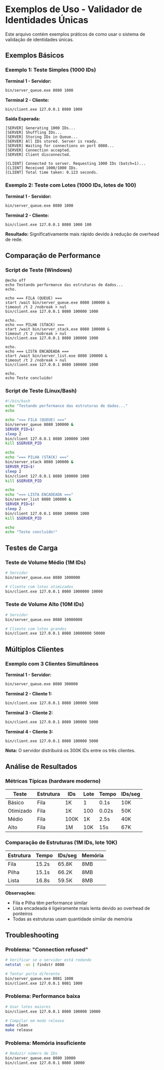 # Exemplos de Uso - Validador de Identidades Únicas

Este arquivo contém exemplos práticos de como usar o sistema de validação de identidades únicas.

## Exemplos Básicos

### Exemplo 1: Teste Simples (1000 IDs)

**Terminal 1 - Servidor:**
```bash
bin/server_queue.exe 8080 1000
```

**Terminal 2 - Cliente:**
```bash
bin/client.exe 127.0.0.1 8080 1000
```

**Saída Esperada:**
```
[SERVER] Generating 1000 IDs...
[SERVER] Shuffling IDs...
[SERVER] Storing IDs in Queue...
[SERVER] All IDs stored. Server is ready.
[SERVER] Waiting for connections on port 8080...
[SERVER] Connection accepted.
[SERVER] Client disconnected.
```

```
[CLIENT] Connected to server. Requesting 1000 IDs (batch=1)...
[CLIENT] Received 1000/1000 IDs.
[CLIENT] Total time taken: 0.123 seconds.
```

### Exemplo 2: Teste com Lotes (1000 IDs, lotes de 100)

**Terminal 1 - Servidor:**
```bash
bin/server_queue.exe 8080 1000
```

**Terminal 2 - Cliente:**
```bash
bin/client.exe 127.0.0.1 8080 1000 100
```

**Resultado:** Significativamente mais rápido devido à redução de overhead de rede.

## Comparação de Performance

### Script de Teste (Windows)
```batch
@echo off
echo Testando performance das estruturas de dados...
echo.

echo === FILA (QUEUE) ===
start /wait bin/server_queue.exe 8080 100000 &
timeout /t 2 /nobreak > nul
bin/client.exe 127.0.0.1 8080 100000 1000

echo.
echo === PILHA (STACK) ===
start /wait bin/server_stack.exe 8080 100000 &
timeout /t 2 /nobreak > nul
bin/client.exe 127.0.0.1 8080 100000 1000

echo.
echo === LISTA ENCADEADA ===
start /wait bin/server_list.exe 8080 100000 &
timeout /t 2 /nobreak > nul
bin/client.exe 127.0.0.1 8080 100000 1000

echo.
echo Teste concluído!
```

### Script de Teste (Linux/Bash)
```bash
#!/bin/bash
echo "Testando performance das estruturas de dados..."
echo

echo "=== FILA (QUEUE) ==="
bin/server_queue 8080 100000 &
SERVER_PID=$!
sleep 2
bin/client 127.0.0.1 8080 100000 1000
kill $SERVER_PID

echo
echo "=== PILHA (STACK) ==="
bin/server_stack 8080 100000 &
SERVER_PID=$!
sleep 2
bin/client 127.0.0.1 8080 100000 1000
kill $SERVER_PID

echo
echo "=== LISTA ENCADEADA ==="
bin/server_list 8080 100000 &
SERVER_PID=$!
sleep 2
bin/client 127.0.0.1 8080 100000 1000
kill $SERVER_PID

echo
echo "Teste concluído!"
```

## Testes de Carga

### Teste de Volume Médio (1M IDs)
```bash
# Servidor
bin/server_queue.exe 8080 1000000

# Cliente com lotes otimizados
bin/client.exe 127.0.0.1 8080 1000000 10000
```

### Teste de Volume Alto (10M IDs)
```bash
# Servidor
bin/server_queue.exe 8080 10000000

# Cliente com lotes grandes
bin/client.exe 127.0.0.1 8080 10000000 50000
```

## Múltiplos Clientes

### Exemplo com 3 Clientes Simultâneos

**Terminal 1 - Servidor:**
```bash
bin/server_queue.exe 8080 300000
```

**Terminal 2 - Cliente 1:**
```bash
bin/client.exe 127.0.0.1 8080 100000 5000
```

**Terminal 3 - Cliente 2:**
```bash
bin/client.exe 127.0.0.1 8080 100000 5000
```

**Terminal 4 - Cliente 3:**
```bash
bin/client.exe 127.0.0.1 8080 100000 5000
```

**Nota:** O servidor distribuirá os 300K IDs entre os três clientes.

## Análise de Resultados

### Métricas Típicas (hardware moderno)

| Teste | Estrutura | IDs | Lote | Tempo | IDs/seg |
|-------|-----------|-----|------|-------|---------|
| Básico | Fila | 1K | 1 | 0.1s | 10K |
| Otimizado | Fila | 1K | 100 | 0.02s | 50K |
| Médio | Fila | 100K | 1K | 2.5s | 40K |
| Alto | Fila | 1M | 10K | 15s | 67K |

### Comparação de Estruturas (1M IDs, lote 10K)

| Estrutura | Tempo | IDs/seg | Memória |
|-----------|-------|---------|---------|
| Fila | 15.2s | 65.8K | 8MB |
| Pilha | 15.1s | 66.2K | 8MB |
| Lista | 16.8s | 59.5K | 8MB |

**Observações:**
- Fila e Pilha têm performance similar
- Lista encadeada é ligeiramente mais lenta devido ao overhead de ponteiros
- Todas as estruturas usam quantidade similar de memória

## Troubleshooting

### Problema: "Connection refused"
```bash
# Verificar se o servidor está rodando
netstat -an | findstr 8080

# Tentar porta diferente
bin/server_queue.exe 8081 1000
bin/client.exe 127.0.0.1 8081 1000
```

### Problema: Performance baixa
```bash
# Usar lotes maiores
bin/client.exe 127.0.0.1 8080 100000 10000

# Compilar em modo release
make clean
make release
```

### Problema: Memória insuficiente
```bash
# Reduzir número de IDs
bin/server_queue.exe 8080 10000
bin/client.exe 127.0.0.1 8080 10000
```
